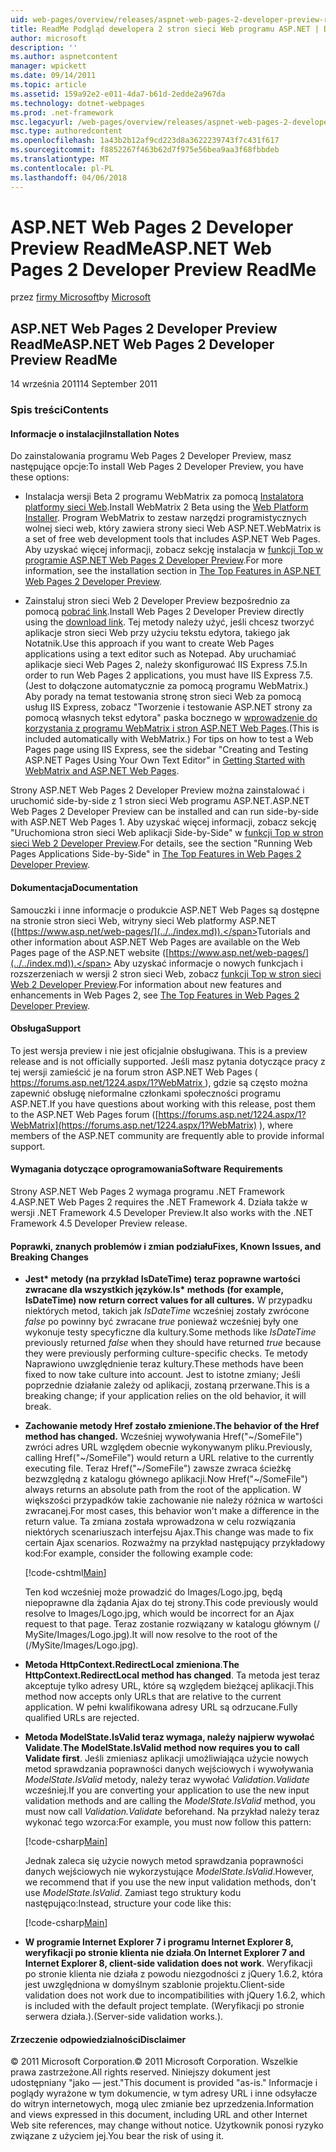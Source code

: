 ```yaml
---
uid: web-pages/overview/releases/aspnet-web-pages-2-developer-preview-readme
title: ReadMe Podgląd dewelopera 2 stron sieci Web programu ASP.NET | Dokumentacja firmy Microsoft
author: microsoft
description: ''
ms.author: aspnetcontent
manager: wpickett
ms.date: 09/14/2011
ms.topic: article
ms.assetid: 159a92e2-e011-4da7-b61d-2edde2a967da
ms.technology: dotnet-webpages
ms.prod: .net-framework
msc.legacyurl: /web-pages/overview/releases/aspnet-web-pages-2-developer-preview-readme
msc.type: authoredcontent
ms.openlocfilehash: 1a43b2b12af9cd223d8a3622239743f7c431f617
ms.sourcegitcommit: f8852267f463b62d7f975e56bea9aa3f68fbbdeb
ms.translationtype: MT
ms.contentlocale: pl-PL
ms.lasthandoff: 04/06/2018
---
```

<a name="aspnet-web-pages-2-developer-preview-readme"></a><span data-ttu-id="2e585-102">ASP.NET Web Pages 2 Developer Preview ReadMe</span><span class="sxs-lookup"><span data-stu-id="2e585-102">ASP.NET Web Pages 2 Developer Preview ReadMe</span></span>
====================
<span data-ttu-id="2e585-103">przez [firmy Microsoft](https://github.com/microsoft)</span><span class="sxs-lookup"><span data-stu-id="2e585-103">by [Microsoft](https://github.com/microsoft)</span></span>

## <a name="aspnet-web-pages-2-developer-preview-readme"></a><span data-ttu-id="2e585-104">ASP.NET Web Pages 2 Developer Preview ReadMe</span><span class="sxs-lookup"><span data-stu-id="2e585-104">ASP.NET Web Pages 2 Developer Preview ReadMe</span></span>

<span data-ttu-id="2e585-105">14 września 2011</span><span class="sxs-lookup"><span data-stu-id="2e585-105">14 September 2011</span></span>

### <a name="contents"></a><span data-ttu-id="2e585-106">Spis treści</span><span class="sxs-lookup"><span data-stu-id="2e585-106">Contents</span></span>

#### <a id="_Toc303701284"></a>  <span data-ttu-id="2e585-107">Informacje o instalacji</span><span class="sxs-lookup"><span data-stu-id="2e585-107">Installation Notes</span></span>

<span data-ttu-id="2e585-108">Do zainstalowania programu Web Pages 2 Developer Preview, masz następujące opcje:</span><span class="sxs-lookup"><span data-stu-id="2e585-108">To install Web Pages 2 Developer Preview, you have these options:</span></span>

- <span data-ttu-id="2e585-109">Instalacja wersji Beta 2 programu WebMatrix za pomocą [Instalatora platformy sieci Web](https://go.microsoft.com/fwlink/?LinkId=226883).</span><span class="sxs-lookup"><span data-stu-id="2e585-109">Install WebMatrix 2 Beta using the [Web Platform Installer](https://go.microsoft.com/fwlink/?LinkId=226883).</span></span> <span data-ttu-id="2e585-110">Program WebMatrix to zestaw narzędzi programistycznych wolnej sieci web, który zawiera strony sieci Web ASP.NET.</span><span class="sxs-lookup"><span data-stu-id="2e585-110">WebMatrix is a set of free web development tools that includes ASP.NET Web Pages.</span></span> <span data-ttu-id="2e585-111">Aby uzyskać więcej informacji, zobacz sekcję instalacja w [funkcji Top w programie ASP.NET Web Pages 2 Developer Preview](https://go.microsoft.com/fwlink/?LinkID=227824).</span><span class="sxs-lookup"><span data-stu-id="2e585-111">For more information, see the installation section in [The Top Features in ASP.NET Web Pages 2 Developer Preview](https://go.microsoft.com/fwlink/?LinkID=227824).</span></span>

- <span data-ttu-id="2e585-112">Zainstaluj stron sieci Web 2 Developer Preview bezpośrednio za pomocą [pobrać link](https://go.microsoft.com/fwlink/?LinkID=226335).</span><span class="sxs-lookup"><span data-stu-id="2e585-112">Install Web Pages 2 Developer Preview directly using the [download link](https://go.microsoft.com/fwlink/?LinkID=226335).</span></span> <span data-ttu-id="2e585-113">Tej metody należy użyć, jeśli chcesz tworzyć aplikacje stron sieci Web przy użyciu tekstu edytora, takiego jak Notatnik.</span><span class="sxs-lookup"><span data-stu-id="2e585-113">Use this approach if you want to create Web Pages applications using a text editor such as Notepad.</span></span> <span data-ttu-id="2e585-114">Aby uruchamiać aplikacje sieci Web Pages 2, należy skonfigurować IIS Express 7.5.</span><span class="sxs-lookup"><span data-stu-id="2e585-114">In order to run Web Pages 2 applications, you must have IIS Express 7.5.</span></span> <span data-ttu-id="2e585-115">(Jest to dołączone automatycznie za pomocą programu WebMatrix.) Aby porady na temat testowania stronę stron sieci Web za pomocą usług IIS Express, zobacz "Tworzenie i testowanie ASP.NET strony za pomocą własnych tekst edytora" paska bocznego w [wprowadzenie do korzystania z programu WebMatrix i stron ASP.NET Web Pages](https://go.microsoft.com/fwlink/?LinkId=202889).</span><span class="sxs-lookup"><span data-stu-id="2e585-115">(This is included automatically with WebMatrix.) For tips on how to test a Web Pages page using IIS Express, see the sidebar "Creating and Testing ASP.NET Pages Using Your Own Text Editor" in [Getting Started with WebMatrix and ASP.NET Web Pages](https://go.microsoft.com/fwlink/?LinkId=202889).</span></span>

<span data-ttu-id="2e585-116">Strony ASP.NET Web Pages 2 Developer Preview można zainstalować i uruchomić side-by-side z 1 stron sieci Web programu ASP.NET.</span><span class="sxs-lookup"><span data-stu-id="2e585-116">ASP.NET Web Pages 2 Developer Preview can be installed and can run side-by-side with ASP.NET Web Pages 1.</span></span> <a id="a"></a><span data-ttu-id="2e585-117">Aby uzyskać więcej informacji, zobacz sekcję "Uruchomiona stron sieci Web aplikacji Side-by-Side" w [funkcji Top w stron sieci Web 2 Developer Preview](https://go.microsoft.com/fwlink/?LinkID=227824).</span><span class="sxs-lookup"><span data-stu-id="2e585-117">For details, see the section "Running Web Pages Applications Side-by-Side" in [The Top Features in Web Pages 2 Developer Preview](https://go.microsoft.com/fwlink/?LinkID=227824).</span></span>

#### <a id="_Toc303701285"></a>  <span data-ttu-id="2e585-118">Dokumentacja</span><span class="sxs-lookup"><span data-stu-id="2e585-118">Documentation</span></span>

<span data-ttu-id="2e585-119">Samouczki i inne informacje o produkcie ASP.NET Web Pages są dostępne na stronie stron sieci Web, witryny sieci Web platformy ASP.NET ([https://www.asp.net/web-pages/](../../index.md)).</span><span class="sxs-lookup"><span data-stu-id="2e585-119">Tutorials and other information about ASP.NET Web Pages are available on the Web Pages page of the ASP.NET website ([https://www.asp.net/web-pages/](../../index.md)).</span></span> <span data-ttu-id="2e585-120">Aby uzyskać informacje o nowych funkcjach i rozszerzeniach w wersji 2 stron sieci Web, zobacz [funkcji Top w stron sieci Web 2 Developer Preview](https://go.microsoft.com/fwlink/?LinkID=227824).</span><span class="sxs-lookup"><span data-stu-id="2e585-120">For information about new features and enhancements in Web Pages 2, see [The Top Features in Web Pages 2 Developer Preview](https://go.microsoft.com/fwlink/?LinkID=227824).</span></span>

#### <a id="_Toc303701286"></a>  <span data-ttu-id="2e585-121">Obsługa</span><span class="sxs-lookup"><span data-stu-id="2e585-121">Support</span></span>

<a id="_Toc209852135"></a><span data-ttu-id="2e585-122"><a id="_Toc255833657"></a> To jest wersja preview i nie jest oficjalnie obsługiwana.</span><span class="sxs-lookup"><span data-stu-id="2e585-122"><a id="_Toc255833657"></a> This is a preview release and is not officially supported.</span></span> <span data-ttu-id="2e585-123">Jeśli masz pytania dotyczące pracy z tej wersji zamieścić je na forum stron ASP.NET Web Pages ([ https://forums.asp.net/1224.aspx/1?WebMatrix ](https://forums.asp.net/1224.aspx/1?WebMatrix) ), gdzie są często można zapewnić obsługę nieformalne członkami społeczności programu ASP.NET.</span><span class="sxs-lookup"><span data-stu-id="2e585-123">If you have questions about working with this release, post them to the ASP.NET Web Pages forum ([https://forums.asp.net/1224.aspx/1?WebMatrix](https://forums.asp.net/1224.aspx/1?WebMatrix) ), where members of the ASP.NET community are frequently able to provide informal support.</span></span>

#### <a id="_Toc303701287"></a>  <span data-ttu-id="2e585-124">Wymagania dotyczące oprogramowania</span><span class="sxs-lookup"><span data-stu-id="2e585-124">Software Requirements</span></span>

<span data-ttu-id="2e585-125">Strony ASP.NET Web Pages 2 wymaga programu .NET Framework 4.</span><span class="sxs-lookup"><span data-stu-id="2e585-125">ASP.NET Web Pages 2 requires the .NET Framework 4.</span></span> <span data-ttu-id="2e585-126">Działa także w wersji .NET Framework 4.5 Developer Preview.</span><span class="sxs-lookup"><span data-stu-id="2e585-126">It also works with the .NET Framework 4.5 Developer Preview release.</span></span>

<a id="_Toc303701288"></a><a id="_Breaking_Changes"></a>

#### <a name="fixes-known-issues-and-breaking-changes"></a><span data-ttu-id="2e585-127">Poprawki, znanych problemów i zmian podziału</span><span class="sxs-lookup"><span data-stu-id="2e585-127">Fixes, Known Issues, and Breaking Changes</span></span>

<a id="_Toc224729061"></a><a id="_Toc238051347"></a>

- <span data-ttu-id="2e585-128">**Jest\* metody (na przykład IsDateTime) teraz poprawne wartości zwracane dla wszystkich języków.**</span><span class="sxs-lookup"><span data-stu-id="2e585-128">**Is\* methods (for example, IsDateTime) now return correct values for all cultures.**</span></span> <span data-ttu-id="2e585-129">W przypadku niektórych metod, takich jak *IsDateTime* wcześniej zostały zwrócone *false* po powinny być zwracane *true* ponieważ wcześniej były one wykonuje testy specyficzne dla kultury.</span><span class="sxs-lookup"><span data-stu-id="2e585-129">Some methods like *IsDateTime* previously returned *false* when they should have returned *true* because they were previously performing culture-specific checks.</span></span> <span data-ttu-id="2e585-130">Te metody Naprawiono uwzględnienie teraz kultury.</span><span class="sxs-lookup"><span data-stu-id="2e585-130">These methods have been fixed to now take culture into account.</span></span> <span data-ttu-id="2e585-131">Jest to istotne zmiany; Jeśli poprzednie działanie zależy od aplikacji, zostaną przerwane.</span><span class="sxs-lookup"><span data-stu-id="2e585-131">This is a breaking change; if your application relies on the old behavior, it will break.</span></span>
- <span data-ttu-id="2e585-132">**Zachowanie metody Href zostało zmienione.**</span><span class="sxs-lookup"><span data-stu-id="2e585-132">**The behavior of the Href method has changed.**</span></span> <span data-ttu-id="2e585-133">Wcześniej wywoływania Href("~/SomeFile") zwróci adres URL względem obecnie wykonywanym pliku.</span><span class="sxs-lookup"><span data-stu-id="2e585-133">Previously, calling Href("~/SomeFile") would return a URL relative to the currently executing file.</span></span> <span data-ttu-id="2e585-134">Teraz Href("~/SomeFile") zawsze zwraca ścieżkę bezwzględną z katalogu głównego aplikacji.</span><span class="sxs-lookup"><span data-stu-id="2e585-134">Now Href("~/SomeFile") always returns an absolute path from the root of the application.</span></span> <span data-ttu-id="2e585-135">W większości przypadków takie zachowanie nie należy różnica w wartości zwracanej.</span><span class="sxs-lookup"><span data-stu-id="2e585-135">For most cases, this behavior won't make a difference in the return value.</span></span> <span data-ttu-id="2e585-136">Ta zmiana została wprowadzona w celu rozwiązania niektórych scenariuszach interfejsu Ajax.</span><span class="sxs-lookup"><span data-stu-id="2e585-136">This change was made to fix certain Ajax scenarios.</span></span> <span data-ttu-id="2e585-137">Rozważmy na przykład następujący przykładowy kod:</span><span class="sxs-lookup"><span data-stu-id="2e585-137">For example, consider the following example code:</span></span> 

    [!code-cshtml[Main](aspnet-web-pages-2-developer-preview-readme/samples/sample1.cshtml)]

    <span data-ttu-id="2e585-138">Ten kod wcześniej może prowadzić do Images/Logo.jpg, będą niepoprawne dla żądania Ajax do tej strony.</span><span class="sxs-lookup"><span data-stu-id="2e585-138">This code previously would resolve to Images/Logo.jpg, which would be incorrect for an Ajax request to that page.</span></span> <span data-ttu-id="2e585-139">Teraz zostanie rozwiązany w katalogu głównym (/ MySite/Images/Logo.jpg).</span><span class="sxs-lookup"><span data-stu-id="2e585-139">It will now resolve to the root of the (/MySite/Images/Logo.jpg).</span></span>
- <span data-ttu-id="2e585-140">**Metoda HttpContext.RedirectLocal zmieniona**.</span><span class="sxs-lookup"><span data-stu-id="2e585-140">**The HttpContext.RedirectLocal method has changed**.</span></span> <span data-ttu-id="2e585-141">Ta metoda jest teraz akceptuje tylko adresy URL, które są względem bieżącej aplikacji.</span><span class="sxs-lookup"><span data-stu-id="2e585-141">This method now accepts only URLs that are relative to the current application.</span></span> <span data-ttu-id="2e585-142">W pełni kwalifikowana adresy URL są odrzucane.</span><span class="sxs-lookup"><span data-stu-id="2e585-142">Fully qualified URLs are rejected.</span></span>
- <span data-ttu-id="2e585-143">**Metoda ModelState.IsValid teraz wymaga, należy najpierw wywołać Validate**.</span><span class="sxs-lookup"><span data-stu-id="2e585-143">**The ModelState.IsValid method now requires you to call Validate first**.</span></span> <span data-ttu-id="2e585-144">Jeśli zmieniasz aplikacji umożliwiająca użycie nowych metod sprawdzania poprawności danych wejściowych i wywoływania *ModelState.IsValid* metody, należy teraz wywołać *Validation.Validate* wcześniej.</span><span class="sxs-lookup"><span data-stu-id="2e585-144">If you are converting your application to use the new input validation methods and are calling the *ModelState.IsValid* method, you must now call *Validation.Validate* beforehand.</span></span> <span data-ttu-id="2e585-145">Na przykład należy teraz wykonać tego wzorca:</span><span class="sxs-lookup"><span data-stu-id="2e585-145">For example, you must now follow this pattern:</span></span> 

    [!code-csharp[Main](aspnet-web-pages-2-developer-preview-readme/samples/sample2.cs)]

  <span data-ttu-id="2e585-146">Jednak zaleca się użycie nowych metod sprawdzania poprawności danych wejściowych nie wykorzystujące *ModelState.IsValid*.</span><span class="sxs-lookup"><span data-stu-id="2e585-146">However, we recommend that if you use the new input validation methods, don't use *ModelState.IsValid*.</span></span> <span data-ttu-id="2e585-147">Zamiast tego struktury kodu następująco:</span><span class="sxs-lookup"><span data-stu-id="2e585-147">Instead, structure your code like this:</span></span> 

    [!code-csharp[Main](aspnet-web-pages-2-developer-preview-readme/samples/sample3.cs)]
- <span data-ttu-id="2e585-148">**W programie Internet Explorer 7 i programu Internet Explorer 8, weryfikacji po stronie klienta nie działa**.</span><span class="sxs-lookup"><span data-stu-id="2e585-148">**On Internet Explorer 7 and Internet Explorer 8, client-side validation does not work**.</span></span> <span data-ttu-id="2e585-149">Weryfikacji po stronie klienta nie działa z powodu niezgodności z jQuery 1.6.2, która jest uwzględniona w domyślnym szablonie projektu.</span><span class="sxs-lookup"><span data-stu-id="2e585-149">Client-side validation does not work due to incompatibilities with jQuery 1.6.2, which is included with the default project template.</span></span> <span data-ttu-id="2e585-150">(Weryfikacji po stronie serwera działa.).</span><span class="sxs-lookup"><span data-stu-id="2e585-150">(Server-side validation works.).</span></span>

#### <a id="_Toc303701289"></a>  <span data-ttu-id="2e585-151">Zrzeczenie odpowiedzialności</span><span class="sxs-lookup"><span data-stu-id="2e585-151">Disclaimer</span></span>

<span data-ttu-id="2e585-152">© 2011 Microsoft Corporation.</span><span class="sxs-lookup"><span data-stu-id="2e585-152">© 2011 Microsoft Corporation.</span></span> <span data-ttu-id="2e585-153">Wszelkie prawa zastrzeżone.</span><span class="sxs-lookup"><span data-stu-id="2e585-153">All rights reserved.</span></span> <span data-ttu-id="2e585-154">Niniejszy dokument jest udostępniany "jako — jest."</span><span class="sxs-lookup"><span data-stu-id="2e585-154">This document is provided "as-is."</span></span> <span data-ttu-id="2e585-155">Informacje i poglądy wyrażone w tym dokumencie, w tym adresy URL i inne odsyłacze do witryn internetowych, mogą ulec zmianie bez uprzedzenia.</span><span class="sxs-lookup"><span data-stu-id="2e585-155">Information and views expressed in this document, including URL and other Internet Web site references, may change without notice.</span></span> <span data-ttu-id="2e585-156">Użytkownik ponosi ryzyko związane z użyciem jej.</span><span class="sxs-lookup"><span data-stu-id="2e585-156">You bear the risk of using it.</span></span>
